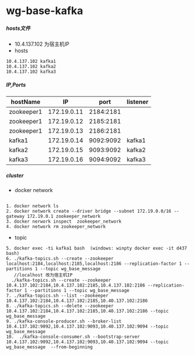 # wg-base-kafka

##### hosts文件
- 10.4.137.102 为宿主机IP
- hosts 
```
10.4.137.102 kafka1
10.4.137.102 kafka2
10.4.137.102 kafka3
```

##### IP,Ports 

|    hostName     | IP       | port   | listener |
| -----------     | -------- | ------ | ------  |
| zookeeper1 | 172.19.0.11 | 2184:2181 |  | 
| zookeeper1 | 172.19.0.12 | 2185:2181 |  | 
| zookeeper1 | 172.19.0.13 | 2186:2181 |  | 
| kafka1 | 172.19.0.14 | 9092:9092 | kafka1 | 
| kafka2 | 172.19.0.15 | 9093:9092 | kafka2 | 
| kafka3 | 172.19.0.16 | 9094:9092| kafka3 | 

##### cluster
- docker network
```

1. docker network ls
2. docker network create --driver bridge --subnet 172.19.0.0/16 --gateway 172.19.0.1 zookeeper_network
3. docker nerwork inspect  zookeeper_network
4. docker network rm zookeeper_network
```
- topic
```
5. docker exec -ti kafka1 bash  (windows: winpty docker exec -it d437 bash) 
6. ./kafka-topics.sh --create --zookeeper localhost:2184,localhost:2185,localhost:2186 --replication-factor 1 --partitions 1 --topic wg_base_message
   //localhost 改为宿主机IP
  ./kafka-topics.sh --create --zookeeper 10.4.137.102:2184,10.4.137.102:2185,10.4.137.102:2186 --replication-factor 1 --partitions 1 --topic wg_base_message
7. ./kafka-topics.sh --list --zookeeper 10.4.137.102:2184,10.4.137.102:2185,10.40.137.102:2186
8. ./kafka-topics.sh --delete --zookeeper 10.4.137.102:2184,10.4.137.102:2185,10.40.137.102:2186 --topic wg_base_message
9. ./kafka-console-producer.sh --broker-list 10.4.137.102:9092,10.4.137.102:9093,10.40.137.102:9094 --topic wg_base_message
10.  ./kafka-console-consumer.sh --bootstrap-server 10.4.137.102:9092,10.4.137.102:9093,10.40.137.102:9094 --topic wg_base_message  --from-beginning
```

